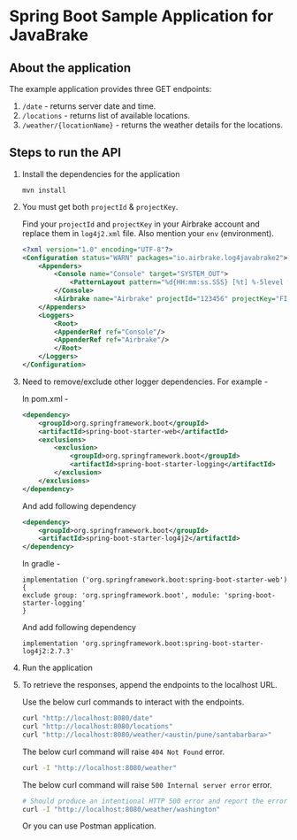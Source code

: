 # Spring Boot Sample Application for JavaBrake

## About the application

The example application provides three GET endpoints:

1. `/date` - returns server date and time.
2. `/locations` - returns list of available locations.
3. `/weather/{locationName}` - returns the weather details for the locations.

## Steps to run the API

1. Install the dependencies for the application

    ```
    mvn install
    ```

2. You must get both `projectId` & `projectKey`.

    Find your `projectId` and `projectKey` in your Airbrake account and replace them in `log4j2.xml` file. Also mention your `env` (environment).

    ```xml
    <?xml version="1.0" encoding="UTF-8"?>
    <Configuration status="WARN" packages="io.airbrake.log4javabrake2">
        <Appenders>
            <Console name="Console" target="SYSTEM_OUT">
                <PatternLayout pattern="%d{HH:mm:ss.SSS} [%t] %-5level %logger{36} - %msg%n"/>
            </Console>
            <Airbrake name="Airbrake" projectId="123456" projectKey="FIXME" env="test"></Airbrake>
        </Appenders>
        <Loggers>
            <Root>
            <AppenderRef ref="Console"/>
            <AppenderRef ref="Airbrake"/>
            </Root>
        </Loggers>
    </Configuration>
    ```
3. Need to remove/exclude other logger dependencies. For example -

    In pom.xml -

    ```xml
    <dependency>
        <groupId>org.springframework.boot</groupId>
        <artifactId>spring-boot-starter-web</artifactId>
        <exclusions>
            <exclusion>
                <groupId>org.springframework.boot</groupId>
                <artifactId>spring-boot-starter-logging</artifactId>
            </exclusion>
        </exclusions>
    </dependency>
    ```

    And add following dependency

    ```xml
    <dependency>
        <groupId>org.springframework.boot</groupId>
        <artifactId>spring-boot-starter-log4j2</artifactId>
    </dependency>
    ```

    In gradle -

    ```
    implementation ('org.springframework.boot:spring-boot-starter-web')
    {
    exclude group: 'org.springframework.boot', module: 'spring-boot-starter-logging'
    }
    ```

    And add following dependency

    ```
    implementation 'org.springframework.boot:spring-boot-starter-log4j2:2.7.3'
    ```

4. Run the application

5. To retrieve the responses, append the endpoints to the localhost URL.

    Use the below curl commands to interact with the endpoints. 

    ```bash
    curl "http://localhost:8080/date" 
    curl "http://localhost:8080/locations"
    curl "http://localhost:8080/weather/<austin/pune/santabarbara>"
    ```

    The below curl command will raise `404 Not Found` error.

    ```bash
    curl -I "http://localhost:8080/weather"
    ```

    The below curl command will raise `500 Internal server error` error.

    ```bash
    # Should produce an intentional HTTP 500 error and report the error to Airbrake (since `washington` is in the supported cities list but there is no data for `washington`, an `if` condition is bypassed and the `data` variable is used but not initialized)
    curl -I "http://localhost:8080/weather/washington"
    ```

    Or you can use Postman application.